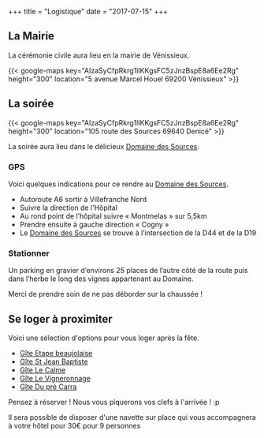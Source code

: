 +++
title = "Logistique"
date = "2017-07-15"
+++

## La Mairie

<div class="row">
    <div class="col-xs-4">
        <div class="box">
            <p>La cérémonie civile aura lieu en la mairie de Vénissieux.</p>
        </div>
    </div>
    <div class="col-md-8">
        <div class="box">
          {{< google-maps key="AIzaSyCfpRkrg1lIKKgsFC5zJnzBspE8a6Ee2Rg" height="300" location="5 avenue Marcel Houel 69200 Vénissieux" >}}
        </div>
    </div>
</div>

## La soirée

<div class="row">
    <div class="col-md-8">
        <div class="box">
          {{< google-maps key="AIzaSyCfpRkrg1lIKKgsFC5zJnzBspE8a6Ee2Rg" height="300" location="105 route des Sources 69640 Denicé" >}}
        </div>
    </div>
    <div class="col-xs-4">
        <div class="box">
            <p>La soirée aura lieu dans le délicieux <a href="http://www.ledomainedessources.com">Domaine des Sources</a>.</p>
        </div>
    </div>
</div>


### GPS

Voici quelques indications pour ce rendre au [Domaine des Sources](http://www.ledomainedessources.com).

* Autoroute A6 sortir à Villefranche Nord
* Suivre la direction de l'Hôpital
* Au rond point de l’hôpital suivre « Montmelas » sur 5,5km
* Prendre ensuite à gauche direction « Cogny »
* Le [Domaine des Sources](http://www.ledomainedessources.com) se trouve à l’intersection de la D44 et de la D19

### Stationner 

Un parking en gravier d’environs 25 places de l’autre côté de la route puis dans l’herbe le long des vignes appartenant au Domaine.

Merci de prendre soin de ne pas déborder sur la chaussée !


## Se loger à proximiter


Voici une sélection d'options pour vous loger après la fête.

* [Gîte Etape beaujolaise](https://www.gites-de-france.com/location-vacances-Blace-Gite-L-etape-Beaujolaise-69G1360.html)
* [Gîte St Jean Baptiste](https://www.gites-de-france.com/location-vacances-Saint-julien-Gite-St-jean-baptiste-69G1251.html)
* [Gîte Le Calme](https://www.gites-de-france.com/location-vacances-Denice-Gite-Le-Calme-69G1383.html)
* [Gîte Le Vigneronnage](https://www.gites-de-france.com/location-vacances-Saint-julien-Gite-Le-Vigneronnage-69G1611.html)
* [Gîte Du pré Carra](https://www.gites-de-france.com/location-vacances-Montmelas-saint-sorlin-Gite-Gite-Du-Pre-Carra-69G1600.html)

Pensez à réserver ! Nous vous piquerons vos clefs à l'arrivée ! :p

Il sera possible de disposer d'une navette sur place qui vous accompagnera à votre hôtel pour 30€ pour 9 personnes
